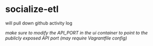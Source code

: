socialize-etl
=============
will pull down github activity log

*make sure to modify the API_PORT in the ui container to point to the publicly exposed API port (may require Vagrantfile config)*
